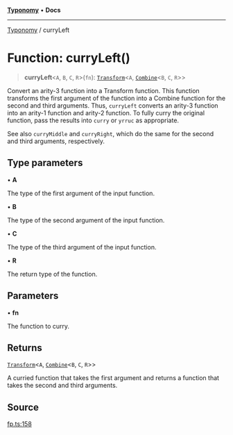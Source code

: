 [**Typonomy**](../README.md) • **Docs**

***

[Typonomy](../globals.md) / curryLeft

# Function: curryLeft()

> **curryLeft**\<`A`, `B`, `C`, `R`\>(`fn`): [`Transform`](../type-aliases/Transform.md)\<`A`, [`Combine`](../type-aliases/Combine.md)\<`B`, `C`, `R`\>\>

Convert an arity-3 function into a Transform function.
This function transforms the first argument of the function
into a Combine function for the second and third arguments.
Thus, `curryLeft` converts an arity-3 function into an arity-1 function and arity-2 function.
To fully curry the original function, pass the results into `curry` or `yrruc` as appropriate.

See also `curryMiddle` and `curryRight`, which do the same for the second and third arguments, respectively.

## Type parameters

• **A**

The type of the first argument of the input function.

• **B**

The type of the second argument of the input function.

• **C**

The type of the third argument of the input function.

• **R**

The return type of the function.

## Parameters

• **fn**

The function to curry.

## Returns

[`Transform`](../type-aliases/Transform.md)\<`A`, [`Combine`](../type-aliases/Combine.md)\<`B`, `C`, `R`\>\>

A curried function that takes the first argument
 and returns a function that takes the second and third arguments.

## Source

[fp.ts:158](https://github.com/softcraft-development/typonomy/blob/eea886e2cab97560257369acf8e7d17e5016c6e5/src/fp.ts#L158)
